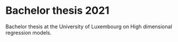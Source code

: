 # Bachelor thesis 2021
Bachelor thesis at the University of Luxembourg on High dimensional regression models.
